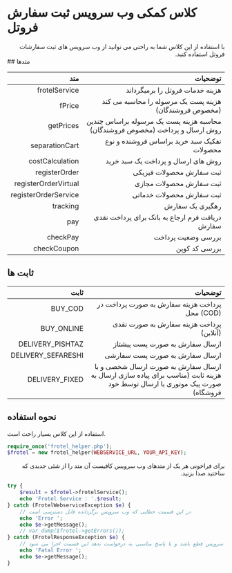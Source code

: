 # کلاس کمکی وب سرویس ثبت سفارش فروتل
<div dir="rtl">
با استفاده از این کلاس شما به راحتی می توانید از وب سرویس های ثبت سفارشات فروتل استفاده کنید.
</div>
## متدها

|متد | توضحیات|
|---: | ---:|
|frotelService | هزینه خدمات فروتل را برمیگرداند|
|fPrice | هزینه پست یک مرسوله را محاسبه می کند (مخصوص فروشندگان)|
|getPrices | محاسبه هزینه پست یک مرسوله براساس چندین روش ارسال و پرداخت (مخصوص فروشندگان)|
|separationCart | تفکیک سبد خرید براساس فروشنده و نوع محصولات|
|costCalculation | روش های ارسال و پرداخت یک سبد خرید|
|registerOrder | ثبت سفارش محصولات فیزیکی|
|registerOrderVirtual | ثبت سفارش محصولات مجازی|
|registerOrderService | ثبت سفارش محصولات خدماتی|
|tracking | رهگیری یک سفارش|
|pay | دریافت فرم ارجاع به بانک برای پرداخت نقدی سفارش|
|checkPay | بررسی وضعیت پرداخت|
|checkCoupon | بررسی کد کوپن|

## ثابت ها

|ثابت|توضحیات|
|---:|---:|
|BUY_COD| پرداخت هزینه سفارش به صورت پرداخت در محل (COD)|
|BUY_ONLINE|پرداخت هزینه سفارش به صورت نقدی (آنلاین)|
|DELIVERY_PISHTAZ|ارسال سفارش به صورت پست پیشتاز|
|DELIVERY_SEFARESHI|ارسال سفارش به صورت پست سفارشی|
|DELIVERY_FIXED|ارسال سفارش به صورت ارسال شخصی و با هزینه ثابت (مناسب برای پیاده سازی ارسال به صورت پیک موتوری یا ارسال توسط خود فروشگاه)|

## نحوه استفاده

<div dir="ltr">
استفاده از این کلاس بسیار راحت است.
</div>

```php
require_once('frotel_helper.php');
$frotel = new frotel_helper(WEBSERVICE_URL, YOUR_API_KEY);
`````
<div dir="rtl">
برای فراخونی هر یک از متدهای وب سرویس کافیست آن متد را از شئی جدیدی که ساختید صدا بزنید.
</div>

```php
try {
    $result = $frotel->frotelService();
    echo 'Frotel Service : '.$result;
} catch (FrotelWebserviceException $e) {
    // در این قسمت خطایی که وب سرویس برگردانده قابل دسترسی است
    echo 'Error ';
    echo $e->getMessage();
    // var_dump($frotel->getErrors());
} catch (FrotelResponseException $e) {
    // زمانی که وب سرویس قطع باشد و یا پاسخ مناسبی به درخواست ندهد این قسمت اجرا می شود
    echo 'Fatal Error ';
    echo $e->getMessage();
}
````
